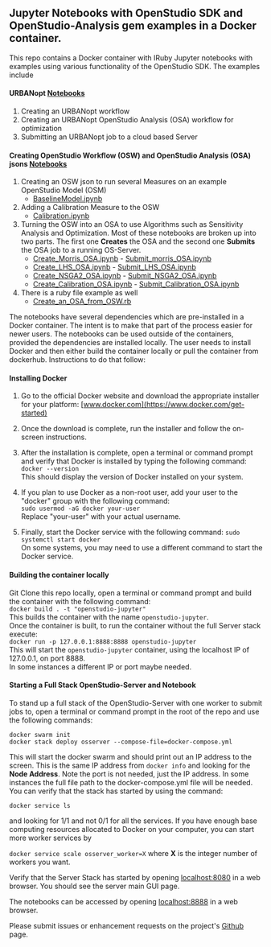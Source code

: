 ## Jupyter Notebooks with OpenStudio SDK and OpenStudio-Analysis gem examples in a Docker container.

This repo contains a Docker container with IRuby Jupyter notebooks with examples using various functionality of the OpenStudio SDK.
The examples include  
#### URBANopt  [Notebooks](https://github.com/NREL/docker-openstudio-jupyter/blob/master/notebooks)
1. Creating an URBANopt workflow
2. Creating an URBANopt OpenStudio Analysis (OSA) workflow for optimization
3. Submitting an URBANopt job to a cloud based Server  
#### Creating OpenStudio Workflow (OSW) and OpenStudio Analysis (OSA) jsons  [Notebooks](https://github.com/NREL/docker-openstudio-jupyter/blob/master/osw_project)
1. Creating an OSW json to run several Measures on an example OpenStudio Model (OSM)   
    - [BaselineModel.ipynb](https://github.com/NREL/docker-openstudio-jupyter/blob/master/osw_project/BaselineModel.ipynb)  
2. Adding a Calibration Measure to the OSW  
    - [Calibration.ipynb](https://github.com/NREL/docker-openstudio-jupyter/blob/master/osw_project/Calibration.ipynb)
3. Turning the OSW into an OSA to use Algorithms such as Sensitivity Analysis and Optimization.  Most of these notebooks are broken up into two parts.  The first one **Creates** the OSA and the second one **Submits** the OSA job to a running OS-Server.  
    - [Create_Morris_OSA.ipynb](https://github.com/NREL/docker-openstudio-jupyter/blob/master/osw_project/Create_Morris_OSA.ipynb)   - [Submit_morris_OSA.ipynb](https://github.com/NREL/docker-openstudio-jupyter/blob/master/osw_project/Submit_morris_OSA.ipynb)  
    - [Create_LHS_OSA.ipynb](https://github.com/NREL/docker-openstudio-jupyter/blob/master/osw_project/Create_LHS_OSA.ipynb)    - [Submit_LHS_OSA.ipynb](https://github.com/NREL/docker-openstudio-jupyter/blob/master/osw_project/Submit_LHS_OSA.ipynb)
    - [Create_NSGA2_OSA.ipynb](https://github.com/NREL/docker-openstudio-jupyter/blob/master/osw_project/Create_NSGA2_OSA.ipynb)    - [Submit_NSGA2_OSA.ipynb](https://github.com/NREL/docker-openstudio-jupyter/blob/master/osw_project/Submit_NSGA2_OSA.ipynb)
    - [Create_Calibration_OSA.ipynb](https://github.com/NREL/docker-openstudio-jupyter/blob/master/osw_project/Create_Calibration_OSA.ipynb)    - [Submit_Calibration_OSA.ipynb](https://github.com/NREL/docker-openstudio-jupyter/blob/master/osw_project/Submit_Calibration_OSA.ipynb)
4. There is a ruby file example as well  
    - [Create_an_OSA_from_OSW.rb](https://github.com/NREL/docker-openstudio-jupyter/blob/master/osw_project/Create_an_OSA_from_OSW.rb)

The notebooks have several dependencies which are pre-installed in a Docker container.
The intent is to make that part of the process easier for newer users.
The notebooks can be used outside of the containers, provided the dependencies are installed locally.
The user needs to install Docker and then either build the container locally or pull the container from dockerhub.
Instructions to do that follow:

#### Installing Docker  
1. Go to the official Docker website and download the appropriate installer for your platform: [www.docker.com](https://www.docker.com/get-started)  
2. Once the download is complete, run the installer and follow the on-screen instructions.  
3. After the installation is complete, open a terminal or command prompt and verify that Docker is installed by typing the following command:  
`docker --version`  
This should display the version of Docker installed on your system.  

4. If you plan to use Docker as a non-root user, add your user to the "docker" group with the following command:  
`sudo usermod -aG docker your-user`  
Replace "your-user" with your actual username.  

5. Finally, start the Docker service with the following command:
`sudo systemctl start docker`  
On some systems, you may need to use a different command to start the Docker service.  

#### Building the container locally
Git Clone this repo locally, open a terminal or command prompt and build the container with the following command:   
`docker build . -t "openstudio-jupyter"`  
This builds the container with the name `openstudio-jupyter`.   
Once the container is built, to run the container without the full Server stack execute:  
`docker run -p 127.0.0.1:8888:8888 openstudio-jupyter`  
This will start the `openstudio-jupyter` container, using the localhost IP of 127.0.0.1, on port 8888.  
In some instances a different IP or port maybe needed.

#### Starting a Full Stack OpenStudio-Server and Notebook
To stand up a full stack of the OpenStudio-Server with one worker to submit jobs to, open a terminal or command prompt in the root of the repo and use the following commands:  

`docker swarm init`  
`docker stack deploy osserver --compose-file=docker-compose.yml`  

This will start the docker swarm and should print out an IP address to the screen.  This is the same IP address from `docker info` and looking for the **Node Address**.  Note the port is not needed, just the IP address.  In some instances the full file path to the docker-compose.yml file will be needed.  You can verify that the stack has started by using the command:  

`docker service ls`  

and looking for 1/1 and not 0/1 for all the services. If you have enough base computing resources allocated to Docker on your computer, you can start more worker services by  

`docker service scale osserver_worker=X`  where **X** is the integer number of workers you want.  

Verify that the Server Stack has started by opening [localhost:8080](http://localhost:8080/) in a web browser.  You should see the server main GUI page.  

The notebooks can be accessed by opening [localhost:8888](http://localhost:8888/) in a web browser.
 

Please submit issues or enhancement requests on the project's [Github](https://github.com/NREL/docker-openstudio-jupyter/issues) page. 
